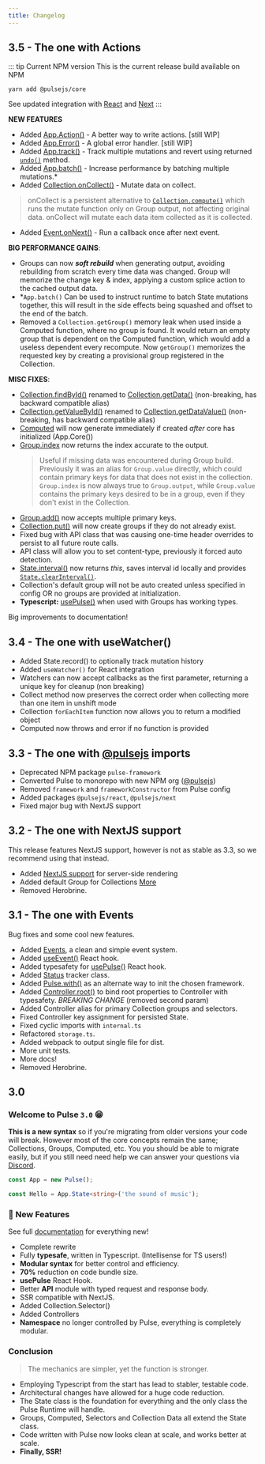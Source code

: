 ```yaml
---
title: Changelog
---
```

## 3.5 - The one with Actions

::: tip Current NPM version
This is the current release build available on NPM

```
yarn add @pulsejs/core
```

See updated integration with [React](../getting-started/setup-with-react.html) and [Next](../getting-started/setup-with-next.html)
:::

**NEW FEATURES**
- Added [App.Action()]() - A better way to write actions. [still WIP]
- Added [App.Error()]() - A global error handler. [still WIP]
- Added [App.track()]() - Track multiple mutations and revert using returned [`undo()`]() method.
- Added [App.batch()]() - Increase performance by batching multiple mutations.*
- Added [Collection.onCollect()]() - Mutate data on collect.
> onCollect is a persistent alternative to [`Collection.compute()`]() which runs the mutate function only on Group output, not affecting original data. onCollect will mutate each data item collected as it is collected.
- Added [Event.onNext()]() - Run a callback once after next event.

**BIG PERFORMANCE GAINS**: 
- Groups can now _**soft rebuild**_ when generating output, avoiding rebuilding from scratch every time data was changed. Group will memorize the change key & index, applying a custom splice action to the cached output data.
- *`App.batch()` Can be used to instruct runtime to batch State mutations together, this will result in the side effects being squashed and offset to the end of the batch.
- Removed a `Collection.getGroup()` memory leak when used inside a Computed function, where no group is found. It would return an empty group that is dependent on the Computed function, which would add a useless dependent every recompute. Now `getGroup()` memorizes the requested key by creating a provisional group registered in the Collection.

**MISC FIXES**:
- [Collection.findById()]() renamed to [Collection.getData()]() (non-breaking, has backward compatible alias)
- [Collection.getValueById()]() renamed to [Collection.getDataValue()]() (non-breaking, has backward compatible alias)
- [Computed]() will now generate immediately if created _after_ core has initialized (App.Core())
- [Group.index]() now returns the index accurate to the output.
    > Useful if missing data was encountered during Group build. Previously it was an alias for `Group.value` directly, which could contain primary keys for data that does not exist in the collection. `Group.index` is now always true to `Group.output`, while `Group.value` contains the primary keys desired to be in a group, even if they don't exist in the Collection.
- [Group.add()]() now accepts multiple primary keys.
- [Collection.put()]() will now create groups if they do not already exist.
- Fixed bug with API class that was causing one-time header overrides to persist to all future route calls.
- API class will allow you to set content-type, previously it forced auto detection.
- [State.interval()]() now returns _this_, saves interval id locally and provides [`State.clearInterval()`]().
- Collection's default group will not be auto created unless specified in config OR no groups are provided at initialization.
- **Typescript:** [usePulse()]() when used with Groups has working types.


Big improvements to documentation!

## 3.4 - The one with useWatcher()

- Added State.record() to optionally track mutation history
- Added `useWatcher()` for React integration
- Watchers can now accept callbacks as the first parameter, returning a unique key for cleanup (non breaking)
- Collect method now preserves the correct order when collecting more than one item in unshift mode
- Collection `forEachItem` function now allows you to return a modified object
- Computed now throws and error if no function is provided

## 3.3 - The one with [@pulsejs]() imports

- Deprecated NPM package `pulse-framework`
- Converted Pulse to monorepo with new NPM org ([@pulsejs](https://www.npmjs.com/org/pulsejs))
- Removed `framework` and `frameworkConstructor` from Pulse config
- Added packages `@pulsejs/react`, `@pulsejs/next`
- Fixed major bug with NextJS support

## 3.2 - The one with NextJS support

This release features NextJS support, however is not as stable as 3.3, so we recommend using that instead.

- Added [NextJS support]() for server-side rendering
- Added default Group for Collections [More]()
- Removed Herobrine.

## 3.1 - The one with Events

Bug fixes and some cool new features.

- Added [Events](), a clean and simple event system.
- Added [useEvent()]() React hook.
- Added typesafety for [usePulse()]() React hook.
- Added [Status]() tracker class.
- Added [Pulse.with()]() as an alternate way to init the chosen framework.
- Added [Controller.root()]() to bind root properties to Controller with typesafety. _BREAKING CHANGE_ (removed second param)
- Added Controller alias for primary Collection groups and selectors.
- Fixed Controller key assignment for persisted State.
- Fixed cyclic imports with `internal.ts`
- Refactored `storage.ts`.
- Added webpack to output single file for dist.
- More unit tests.
- More docs!
- Removed Herobrine.

## 3.0

### **Welcome to Pulse `3.0`** :grin:

**This is a new syntax** so if you're migrating from older versions your code will break. However most of the core concepts remain the same; Collections, Groups, Computed, etc. You you should be able to migrate easily, but if you still need need help we can answer your questions via [Discord](https://discord.gg/2ranK7j).

```ts
const App = new Pulse();

const Hello = App.State<string>('the sound of music');
```

### :gem: New Features

See full [documentation]() for everything new!

- Complete rewrite
- Fully **typesafe**, written in Typescript. (Intellisense for TS users!)
- **Modular syntax** for better control and efficiency.
- **70%** reduction on code bundle size.
- **usePulse** React Hook.
- Better **API** module with typed request and response body.
- SSR compatible with NextJS.
- Added Collection.Selector()
- Added Controllers
- **Namespace** no longer controlled by Pulse, everything is completely modular.

### Conclusion

> The mechanics are simpler, yet the function is stronger.

- Employing Typescript from the start has lead to stabler, testable code.
- Architectural changes have allowed for a huge code reduction.
- The State class is the foundation for everything and the only class the Pulse Runtime will handle.
- Groups, Computed, Selectors and Collection Data all extend the State class.
- Code written with Pulse now looks clean at scale, and works better at scale.
- **Finally, SSR!**

